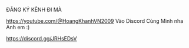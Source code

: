 ĐĂNG KÝ KÊNH ĐI MÀ


https://youtube.com/@HoangKhanhVN2009
Vào Discord Cùng Mình nha Anh em :)


https://discord.gg/JRHsEDsV
